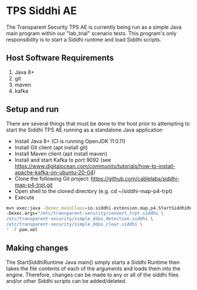 # TPS Siddhi AE

The Transparent Security TPS AE is currently being run as a simple Java main
program within our "lab_trial" scenario tests. This program's only responsibility
is to start a Siddhi runtime and load Siddhi scripts.

## Host Software Requirements
1. Java 8+
1. git
1. maven
1. kafka

## Setup and run 
There are several things that must be done to the host prior to attempting to start
the Siddhi TPS AE running as a standalone Java application

- Install Java 8+ (CI is running OpenJDK 11.0.11)
- Install Git client (apt install git)
- Install Maven client (apt install maven)
- Install and start Kafka to port 9092 (see https://www.digitalocean.com/community/tutorials/how-to-install-apache-kafka-on-ubuntu-20-04)
- Clone the following Git project: https://github.com/cablelabs/siddhi-map-p4-trpt.git
- Open shell to the cloned directory (e.g. cd ~/siddhi-map-p4-trpt)
- Execute
```bash
mvn exec:java -Dexec.mainClass=io.siddhi.extension.map.p4.StartSiddhiRuntime \
-Dexec.args="/etc/transparent-security/convert_trpt.siddhi \
/etc/transparent-security/simple_ddos_detection.siddhi \
/etc/transparent-security/simple_ddos_clear.siddhi \
" -f pom.xml
```

## Making changes
The StartSiddhiRuntime Java main() simply starts a Siddhi Runtime then takes
the file contents of each of the arguments and loads them into the engine.
Therefore, changes can be made to any or all of the siddhi files and/or other
Siddhi scripts can be added/deleted.
